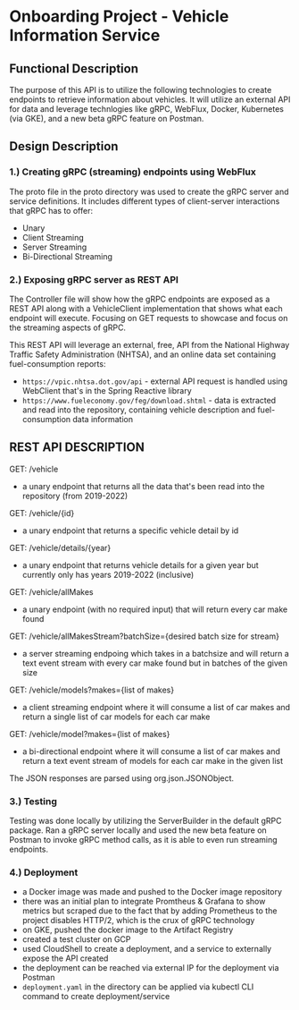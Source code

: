 # Onboarding Project - Vehicle Information Service

## Functional Description

The purpose of this API is to utilize the following technologies to create endpoints to retrieve information about vehicles.
It will utilize an external API for data and leverage technlogies like gRPC, WebFlux, Docker, Kubernetes (via GKE), and a new beta gRPC feature on Postman.


## Design Description

### 1.) Creating gRPC (streaming) endpoints using WebFlux

The proto file in the proto directory was used to create the gRPC server and service definitions.
It includes different types of client-server interactions that gRPC has to offer:
- Unary
- Client Streaming
- Server Streaming
- Bi-Directional Streaming



### 2.) Exposing gRPC server as REST API

The Controller file will show how the gRPC endpoints are exposed as a REST API along with a VehicleClient implementation that shows what each endpoint will execute.
Focusing on GET requests to showcase and focus on the streaming aspects of gRPC.

This REST API will leverage an external, free, API from the National Highway Traffic Safety Administration (NHTSA), and an online data set containing fuel-consumption reports:
  - `https://vpic.nhtsa.dot.gov/api` - external API request is handled using WebClient that's in the Spring Reactive library
  - `https://www.fueleconomy.gov/feg/download.shtml` - data is extracted and read into the repository, containing vehicle description and fuel-consumption data information

## REST API DESCRIPTION

GET: /vehicle
  - a unary endpoint that returns all the data that's been read into the repository (from 2019-2022)

GET: /vehicle/{id}
  - a unary endpoint that returns a specific vehicle detail by id

GET: /vehicle/details/{year}
  - a unary endpoint that returns vehicle details for a given year but currently only has years 2019-2022 (inclusive)

GET: /vehicle/allMakes
  - a unary endpoint (with no required input) that will return every car make found

GET: /vehicle/allMakesStream?batchSize={desired batch size for stream}
  - a server streaming endpoing which takes in a batchsize and will return a text event stream with every car make found but in batches of the given size

GET: /vehicle/models?makes={list of makes}
  - a client streaming endpoint where it will consume a list of car makes and return a single list of car models for each car make

GET: /vehicle/model?makes={list of makes}
  - a bi-directional endpoint where it will consume a list of car makes and return a text event stream of models for each car make in the given list


The JSON responses are parsed using org.json.JSONObject.



### 3.) Testing

Testing was done locally by utilizing the ServerBuilder in the default gRPC package.
Ran a gRPC server locally and used the new beta feature on Postman to invoke gRPC method calls, as it is able to even run streaming endpoints.




### 4.) Deployment

  - a Docker image was made and pushed to the Docker image repository
  - there was an initial plan to integrate Promtheus & Grafana to show metrics but scraped due to the fact that by adding Prometheus to the project disables HTTP/2, which is the crux of gRPC technology
  - on GKE, pushed the docker image to the Artifact Registry
  - created a test cluster on GCP
  - used CloudShell to create a deployment, and a service to externally expose the API created
  - the deployment can be reached via external IP for the deployment via Postman
  - `deployment.yaml` in the directory can be applied via kubectl CLI command to create deployment/service




